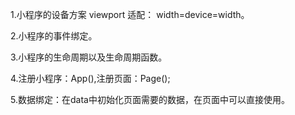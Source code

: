 1.小程序的设备方案 viewport 适配： width=device=width。

2.小程序的事件绑定。

3.小程序的生命周期以及生命周期函数。

4.注册小程序：App(),注册页面：Page();

5.数据绑定：在data中初始化页面需要的数据，在页面中可以直接使用。





